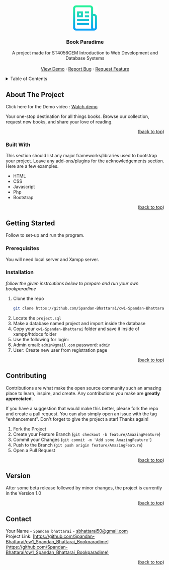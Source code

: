 ﻿
<a name="readme-top"></a>

<!-- PROJECT LOGO -->
<br />
<div align="center">
  <a href="https://github.com/Spandan-Bhattarai/cw1-Spandan-Bhattarai">
    <img src="logo.png" alt="Logo" width="80" height="80">
  </a>

  <h3 align="center">Book Paradime</h3>

  <p align="center">
    A project made for ST4056CEM Introduction to Web Development and Database Systems
    <br />
    <br />
    <a href="https://youtu.be/4r9yIrtiXaI">View Demo</a>
    ·
    <a href="https://github.com/Spandan-Bhattarai/cw1-Spandan-Bhattarai/issues">Report Bug</a>
    ·
    <a href="https://github.com/Spandan-Bhattarai/cw1-Spandan-Bhattarai/issues">Request Feature</a>
  </p>
</div>



<!-- TABLE OF CONTENTS -->
<details>
  <summary>Table of Contents</summary>
  <ol>
    <li>
      <a href="#about-the-project">About The Project</a>
      <ul>
        <li><a href="#built-with">Built With</a></li>
      </ul>
    </li>
    <li>
      <a href="#getting-started">Getting Started</a>
      <ul>
        <li><a href="#prerequisites">Prerequisites</a></li>
        <li><a href="#installation">Installation</a></li>
      </ul>
    </li>
    <li><a href="#contributing">Contributing</a></li>
    <li><a href="#version">Version</a></li>
    <li><a href="#contact">Contact</a></li>
  </ol>
</details>



<!-- ABOUT THE PROJECT -->
## About The Project

Click here for the Demo video : <a href="https://youtu.be/4r9yIrtiXaI" target="_blank"> Watch demo</a>

Your one-stop destination for all things books. Browse our collection, request new books, and share your love of reading.

<p align="right">(<a href="#readme-top">back to top</a>)</p>



### Built With

This section should list any major frameworks/libraries used to bootstrap your project. Leave any add-ons/plugins for the acknowledgements section. Here are a few examples.

* HTML
* CSS
* Javascript
* Php
* Bootstrap

<p align="right">(<a href="#readme-top">back to top</a>)</p>



<!-- GETTING STARTED -->
## Getting Started

Follow to set-up and run the program.

### Prerequisites

You will need local server and Xampp server.

### Installation

_follow the given instrcutions below to prepare and run your own bookparadime_

1. Clone the repo
   ```sh
   git clone https://github.com/Spandan-Bhattarai/cw1-Spandan-Bhattarai.git
   ```
2. Locate the `project.sql`
3. Make a database named project and import inside the database
4. Copy your `cw1-Spandan-Bhattarai` folder and save it inside of xampp/htdocs folder
5. Use the following for login:
6. Admin email: `adm1n@gmail.com` password: `admin`
7. User: Create new user from registration page

<p align="right">(<a href="#readme-top">back to top</a>)</p>



<!-- CONTRIBUTING -->
## Contributing

Contributions are what make the open source community such an amazing place to learn, inspire, and create. Any contributions you make are **greatly appreciated**.

If you have a suggestion that would make this better, please fork the repo and create a pull request. You can also simply open an issue with the tag "enhancement".
Don't forget to give the project a star! Thanks again!

1. Fork the Project
2. Create your Feature Branch (`git checkout -b feature/AmazingFeature`)
3. Commit your Changes (`git commit -m 'Add some AmazingFeature'`)
4. Push to the Branch (`git push origin feature/AmazingFeature`)
5. Open a Pull Request

<p align="right">(<a href="#readme-top">back to top</a>)</p>



<!-- Version -->
## Version

After some beta release followed by minor changes, the project is currently in the Version 1.0

<p align="right">(<a href="#readme-top">back to top</a>)</p>



<!-- CONTACT -->
## Contact

Your Name -    `Spandan bhattarai` - sbhattarai50@gmail.com<br>
Project Link: [https://github.com/Spandan-Bhattarai/cw1_Spandan_Bhattarai_Bookparadime](https://github.com/Spandan-Bhattarai/cw1_Spandan_Bhattarai_Bookparadime)

<p align="right">(<a href="#readme-top">back to top</a>)</p>
